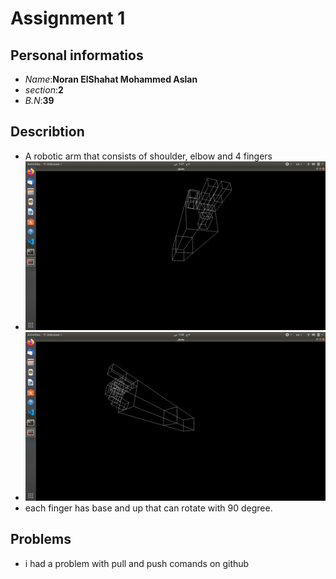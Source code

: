 # Assignment 1
## Personal informatios
* *Name*:**Noran ElShahat Mohammed Aslan**
* *section*:**2**
* *B.N*:**39**
## Describtion 
* A robotic arm that consists of shoulder, elbow and 4 fingers 
* ![vectory](/images/vectory.png)
* ![forward](/images/forward.png)
* each finger has base and up that can rotate with 90 degree.

## Problems 
* i had a problem with pull and push comands on github 